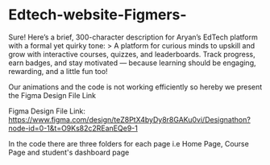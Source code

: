 # Edtech-website-Figmers-
Sure! Here’s a brief, 300-character description for Aryan’s EdTech platform with a formal yet quirky tone:    > A platform for curious minds to upskill and grow with interactive courses, quizzes, and leaderboards. Track progress, earn badges, and stay motivated — because learning should be engaging, rewarding, and a little fun too!


Our animations and the code is not working efficiently so hereby we present the Figma Design File Link 

Figma Design File Link:
https://www.figma.com/design/teZ8PtX4byDy8r8GAKu0vi/Designathon?node-id=0-1&t=O9Ks82c2REanEQe9-1

In the code there are three folders for each page i.e Home Page, Course Page and student's dashboard page
